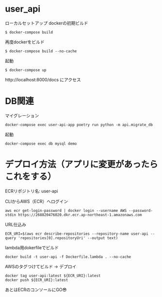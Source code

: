 # user_api

ローカルセットアップ
dockerの初期ビルド
```
$ docker-compose build
```

再度dockerをビルド
```
$ docker-compose build --no-cache
```

起動
```
$ docker-compose up
```
http://localhost:8000/docs にアクセス


# DB関連
マイグレーション
```
docker-compose exec user-api-app poetry run python -m api.migrate_db
```

起動
```
docker-compose exec db mysql demo
```


# デプロイ方法（アプリに変更があったらこれをする）
ECRリポジトリ名: user-api

CLIからAWS（ECR）へログイン
```
aws ecr get-login-password | docker login --username AWS --password-stdin https://268820476020.dkr.ecr.ap-northeast-1.amazonaws.com
```

URL仕込み
```
ECR_URI=$(aws ecr describe-repositories --repository-name user-api --query 'repositories[0].repositoryUri' --output text)
```

lambda用dokerfileでビルド
```
docker build -t user-api -f Dockerfile.lambda . --no-cache
```


AWSのタグつけてビルド -> デプロイ
```
docker tag user-api:latest ${ECR_URI}:latest
docker push ${ECR_URI}:latest
```

あとはECRのコンソールにGO😎